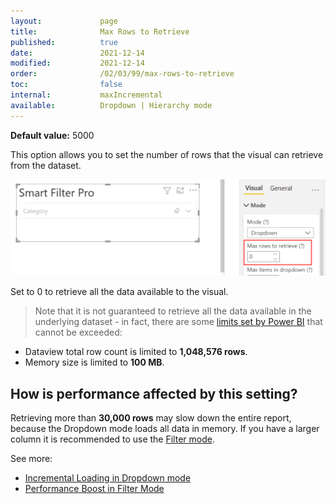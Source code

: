 ```yaml
---
layout:             page
title:              Max Rows to Retrieve
published:          true
date:               2021-12-14
modified:           2021-12-14
order:              /02/03/99/max-rows-to-retrieve
toc:                false
internal:           maxIncremental
available:          Dropdown | Hierarchy mode
---
```

**Default value:** 5000

This option allows you to set the number of rows that the visual can retrieve from the dataset. 

<img src="images/max-rows.png" width="700">

Set to 0 to retrieve all the data available to the visual.

> Note that it is not guaranteed to retrieve all the data available in the underlying dataset - in fact, there are some [limits set by Power BI](https://docs.microsoft.com/en-us/power-bi/developer/visuals/fetch-more-data#known-limitations-of-fetchmoredata) that cannot be exceeded: 
- Dataview total row count is limited to **1,048,576 rows**.
- Memory size is limited to **100 MB**.


<h2>How is performance affected by this setting?</h2>

Retrieving more than **30,000 rows** may slow down the entire report, because the Dropdown mode loads all data in memory. If you have a larger column it is recommended to use the [Filter mode](filter.md). 

See more: 
- [Incremental Loading in Dropdown mode](dropdown.md#incremental-loading)
- [Performance Boost in Filter Mode](filter.md#performance-boost)